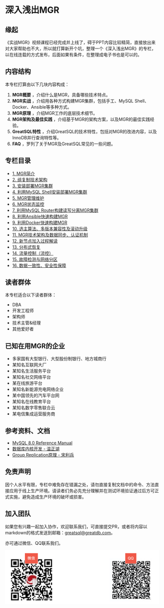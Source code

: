 # 深入浅出MGR

## 缘起
《实战MGR》视频课程已经完成并上线了，碍于PPT内容比较精简，直接放出来对大家帮助也不大，所以就打算新开个坑，整理一个《深入浅出MGR》的专栏，以在线连载的方式发布，后面如果有条件，在整理成电子书也是可以的。

## 内容结构
本专栏打算由以下几块内容构成：
1.  **MGR概要** ，介绍什么是MGR，具备哪些技术特点。
2.  **MGR实战** ，介绍用各种方式构建MGR集群，包括手工、MySQL Shell、Docker、Ansible等多种方式。
3.  **MGR原理** ，介绍MGR工作的底层技术细节。
4.  **MGR架构及最佳实践** ，介绍基于MGR的架构方案，以及MGR的最佳实践经验。
5.  **GreatSQL特性** ，介绍GreatSQL的技术特性，包括对MGR的改进内容，以及InnoDB并行查询特性等。
6.  **FAQ** ，罗列了关于MGR及GreatSQL常见的一些问题。

## 专栏目录
- [1. MGR简介](https://gitee.com/GreatSQL/GreatSQL-Doc/blob/master/deep-dive-mgr/deep-dive-mgr-01.md)
- [2. 组复制技术架构](https://gitee.com/GreatSQL/GreatSQL-Doc/blob/master/deep-dive-mgr/deep-dive-mgr-02.md)
- [3. 安装部署MGR集群](https://gitee.com/GreatSQL/GreatSQL-Doc/blob/master/deep-dive-mgr/deep-dive-mgr-03.md)
- [4. 利用MySQL Shell安装部署MGR集群](https://gitee.com/GreatSQL/GreatSQL-Doc/blob/master/deep-dive-mgr/deep-dive-mgr-04.md)
- [5. MGR管理维护](https://gitee.com/GreatSQL/GreatSQL-Doc/blob/master/deep-dive-mgr/deep-dive-mgr-05.md)
- [6. MGR状态监控](https://gitee.com/GreatSQL/GreatSQL-Doc/blob/master/deep-dive-mgr/deep-dive-mgr-06.md)
- [7. 利用MySQL Router构建读写分离MGR集群](https://gitee.com/GreatSQL/GreatSQL-Doc/blob/master/deep-dive-mgr/deep-dive-mgr-07.md)
- [8. 利用Ansible快速构建MGR](https://gitee.com/GreatSQL/GreatSQL-Doc/blob/master/deep-dive-mgr/deep-dive-mgr-08.md)
- [9. 利用Docker快速构建MGR](https://gitee.com/GreatSQL/GreatSQL-Doc/blob/master/deep-dive-mgr/deep-dive-mgr-09.md)
- [10. 选主算法、多版本兼容性及滚动升级](https://gitee.com/GreatSQL/GreatSQL-Doc/blob/master/deep-dive-mgr/deep-dive-mgr-10.md)
- [11. MGR技术架构及数据同步、认证机制](https://gitee.com/GreatSQL/GreatSQL-Doc/blob/master/deep-dive-mgr/deep-dive-mgr-11.md)
- [12. 新节点加入过程解读](https://gitee.com/GreatSQL/GreatSQL-Doc/blob/master/deep-dive-mgr/deep-dive-mgr-12.md)
- [13. 分布式恢复](https://gitee.com/GreatSQL/GreatSQL-Doc/blob/master/deep-dive-mgr/deep-dive-mgr-13.md)
- [14. 流量控制（流控）](https://gitee.com/GreatSQL/GreatSQL-Doc/blob/master/deep-dive-mgr/deep-dive-mgr-14.md)
- [15. 故障检测与网络分区](https://gitee.com/GreatSQL/GreatSQL-Doc/blob/master/deep-dive-mgr/deep-dive-mgr-15.md)
- [16. 数据一致性、安全性保障](https://gitee.com/GreatSQL/GreatSQL-Doc/blob/master/deep-dive-mgr/deep-dive-mgr-16.md)


## 读者群体
本专栏适合以下读者群体：
- DBA
- 开发工程师
- 架构师
- 技术主管&经理
- 其他爱好者

## 已知在用MGR的企业
- 多家国有大型银行、大型股份制银行、地方城商行
- 某知名互联网大厂
- 某知名生活服务平台
- 某知名社交网络平台
- 某在线旅游平台
- 某知名新能源充电网络企业
- 某中国领先的汽车平台网
- 某知名在线教育平台
- 某知名数字零售联合云
- 某电信集成运营服务商

## 参考资料、文档
- [MySQL 8.0 Reference Manual](https://dev.mysql.com/doc/refman/8.0/en/group-replication.html) 
- [数据库内核开发 - 温正湖](https://www.zhihu.com/column/c_206071340)
- [Group Replication原理 - 宋利兵](https://mp.weixin.qq.com/s/LFJtdpISVi45qv9Wksv19Q)

## 免责声明
因个人水平有限，专栏中难免存在错漏之处，请勿直接复制文档中的命令、方法直接应用于线上生产环境。请读者们务必先充分理解并在测试环境验证通过后方可正式实施，避免造成生产环境的破坏或损害。

## 加入团队
如果您有兴趣一起加入协作，欢迎联系我们，可直接提交PR，或者将内容以markdown的格式发送到邮箱：greatsql@greatdb.com。

亦可通过微信、QQ联系我们。

![Contact Us](../docs/contact-us.png)
